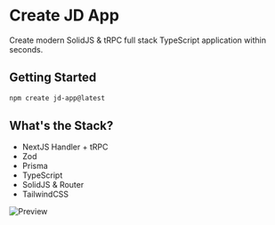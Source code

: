 # Create JD App

Create modern SolidJS & tRPC full stack TypeScript application within seconds.

## Getting Started

```bash
npm create jd-app@latest
```

## What's the Stack?

- NextJS Handler + tRPC
- Zod
- Prisma
- TypeScript
- SolidJS & Router
- TailwindCSS

![Preview](https://i.ibb.co/2vWqVwZ/Screenshot-1.png)
